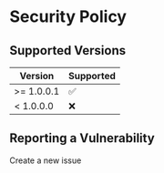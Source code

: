 # Security Policy

## Supported Versions

| Version    | Supported          |
| ---------- | ------------------ |
| >= 1.0.0.1 | :white_check_mark: |
| < 1.0.0.0  | :x:                |


## Reporting a Vulnerability

Create a new issue
